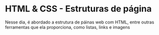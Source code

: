 # HTML & CSS - Estruturas de página

Nesse dia, é abordado a estrutura de páinas web com HTML, entre outras ferramentas que ela proporciona, como listas, links e imagens
